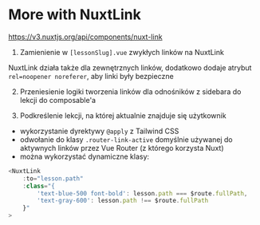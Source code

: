 # More with NuxtLink

https://v3.nuxtjs.org/api/components/nuxt-link

1. Zamienienie w `[lessonSlug].vue` zwykłych linków na NuxtLink

NuxtLink działa także dla zewnętrznych linków, dodatkowo dodaje atrybut `rel=noopener noreferer`, aby linki były bezpieczne

2. Przeniesienie logiki tworzenia linków dla odnośników z sidebara do lekcji do composable'a

3. Podkreślenie lekcji, na której aktualnie znajduje się użytkownik
- wykorzystanie dyrektywy `@apply` z Tailwind CSS
- odwołanie do klasy `.router-link-active` domyślnie używanej do aktywnych linków przez Vue Router (z którego korzysta Nuxt)
- można wykorzystać dynamiczne klasy:
```js
<NuxtLink
    :to="lesson.path"
    :class="{
        'text-blue-500 font-bold': lesson.path === $route.fullPath,
        'text-gray-600': lesson.path !== $route.fullPath
    }"
>
```
